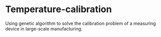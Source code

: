 # Temperature-calibration
Using genetic algorithm to solve the calibration problem of a measuring device in large-scale manufacturing.
